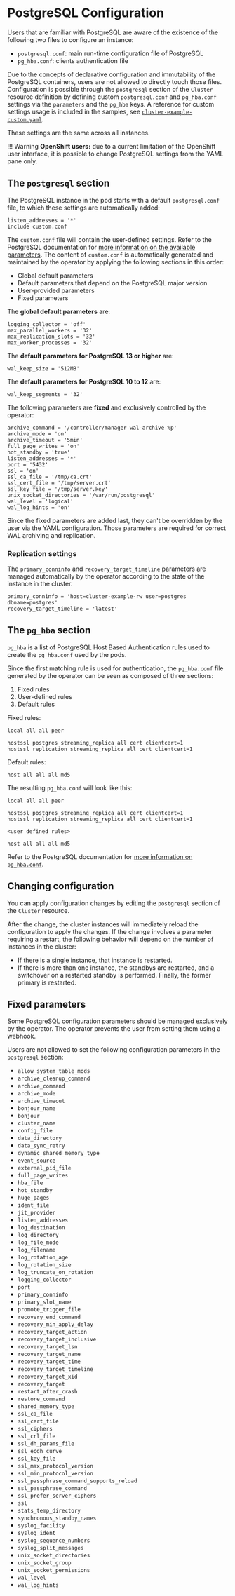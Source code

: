 # PostgreSQL Configuration

Users that are familiar with PostgreSQL are aware of the existence of the following two files
to configure an instance:

- `postgresql.conf`: main run-time configuration file of PostgreSQL
- `pg_hba.conf`: clients authentication file

Due to the concepts of declarative configuration and immutability of the PostgreSQL
containers, users are not allowed to directly touch those files. Configuration
is possible through the `postgresql` section of the `Cluster` resource definition
by defining custom `postgresql.conf` and `pg_hba.conf` settings via the
`parameters` and the `pg_hba` keys.
A reference for custom settings usage is included in the samples, see
[`cluster-example-custom.yaml`](samples/cluster-example-custom.yaml).

These settings are the same across all instances.

!!! Warning
    **OpenShift users:** due to a current limitation of the OpenShift user interface,
    it is possible to change PostgreSQL settings from the YAML pane only.

## The `postgresql` section

The PostgreSQL instance in the pod starts with a default `postgresql.conf` file,
to which these settings are automatically added:

```text
listen_addresses = '*'
include custom.conf
```

The `custom.conf` file will contain the user-defined settings. Refer to the
PostgreSQL documentation for [more information on the available parameters](https://www.postgresql.org/docs/current/runtime-config.html).
The content of `custom.conf` is automatically generated and maintained by the
operator by applying the following sections in this order:

- Global default parameters
- Default parameters that depend on the PostgreSQL major version
- User-provided parameters
- Fixed parameters

The **global default parameters** are:

```text
logging_collector = 'off'
max_parallel_workers = '32'
max_replication_slots = '32'
max_worker_processes = '32'
```

The **default parameters for PostgreSQL 13 or higher** are:

```text
wal_keep_size = '512MB'
```

The **default parameters for PostgreSQL 10 to 12** are:

```text
wal_keep_segments = '32'
```

The following parameters are **fixed** and exclusively controlled by the operator:

```text
archive_command = '/controller/manager wal-archive %p'
archive_mode = 'on'
archive_timeout = '5min'
full_page_writes = 'on'
hot_standby = 'true'
listen_addresses = '*'
port = '5432'
ssl = 'on'
ssl_ca_file = '/tmp/ca.crt'
ssl_cert_file = '/tmp/server.crt'
ssl_key_file = '/tmp/server.key'
unix_socket_directories = '/var/run/postgresql'
wal_level = 'logical'
wal_log_hints = 'on'
```

Since the fixed parameters are added last, they can't be overridden by the
user via the YAML configuration. Those parameters are required for correct WAL
archiving and replication.

### Replication settings

The `primary_conninfo` and `recovery_target_timeline` parameters are managed
automatically by the operator according to the state of the instance in
the cluster.

```text
primary_conninfo = 'host=cluster-example-rw user=postgres dbname=postgres'
recovery_target_timeline = 'latest'
```

## The `pg_hba` section

`pg_hba` is a list of PostgreSQL Host Based Authentication rules
used to create the `pg_hba.conf` used by the pods.

Since the first matching rule is used for authentication, the `pg_hba.conf` file
generated by the operator can be seen as composed of three sections:

1. Fixed rules
2. User-defined rules
3. Default rules

Fixed rules:

```text
local all all peer

hostssl postgres streaming_replica all cert clientcert=1
hostssl replication streaming_replica all cert clientcert=1
```

Default rules:

```text
host all all all md5
```

The resulting `pg_hba.conf` will look like this:

```text
local all all peer

hostssl postgres streaming_replica all cert clientcert=1
hostssl replication streaming_replica all cert clientcert=1

<user defined rules>

host all all all md5
```

Refer to the PostgreSQL documentation for [more information on `pg_hba.conf`](https://www.postgresql.org/docs/current/auth-pg-hba-conf.html).

## Changing configuration

You can apply configuration changes by editing the `postgresql` section of
the `Cluster` resource.

After the change, the cluster instances will immediately reload the
configuration to apply the changes.
If the change involves a parameter requiring a restart, the
following behavior will depend on the number of instances in the cluster:

- If there is a single instance, that instance is restarted.
- If there is more than one instance, the standbys are restarted, and a switchover
  on a restarted standby is performed. Finally, the former primary is restarted.

## Fixed parameters

Some PostgreSQL configuration parameters should be managed exclusively by the
operator. The operator prevents the user from setting them using a webhook.

Users are not allowed to set the following configuration parameters in the
`postgresql` section:

- `allow_system_table_mods`
- `archive_cleanup_command`
- `archive_command`
- `archive_mode`
- `archive_timeout`
- `bonjour_name`
- `bonjour`
- `cluster_name`
- `config_file`
- `data_directory`
- `data_sync_retry`
- `dynamic_shared_memory_type`
- `event_source`
- `external_pid_file`
- `full_page_writes`
- `hba_file`
- `hot_standby`
- `huge_pages`
- `ident_file`
- `jit_provider`
- `listen_addresses`
- `log_destination`
- `log_directory`
- `log_file_mode`
- `log_filename`
- `log_rotation_age`
- `log_rotation_size`
- `log_truncate_on_rotation`
- `logging_collector`
- `port`
- `primary_conninfo`
- `primary_slot_name`
- `promote_trigger_file`
- `recovery_end_command`
- `recovery_min_apply_delay`
- `recovery_target_action`
- `recovery_target_inclusive`
- `recovery_target_lsn`
- `recovery_target_name`
- `recovery_target_time`
- `recovery_target_timeline`
- `recovery_target_xid`
- `recovery_target`
- `restart_after_crash`
- `restore_command`
- `shared_memory_type`
- `ssl_ca_file`
- `ssl_cert_file`
- `ssl_ciphers`
- `ssl_crl_file`
- `ssl_dh_params_file`
- `ssl_ecdh_curve`
- `ssl_key_file`
- `ssl_max_protocol_version`
- `ssl_min_protocol_version`
- `ssl_passphrase_command_supports_reload`
- `ssl_passphrase_command`
- `ssl_prefer_server_ciphers`
- `ssl`
- `stats_temp_directory`
- `synchronous_standby_names`
- `syslog_facility`
- `syslog_ident`
- `syslog_sequence_numbers`
- `syslog_split_messages`
- `unix_socket_directories`
- `unix_socket_group`
- `unix_socket_permissions`
- `wal_level`
- `wal_log_hints`
